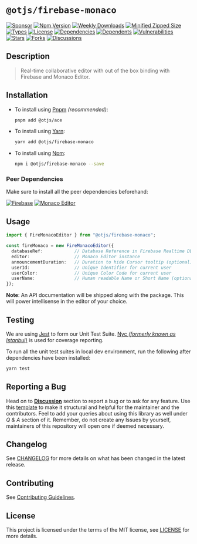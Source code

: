 # `@otjs/firebase-monaco`

[![Sponsor](https://img.shields.io/badge/sponsor-30363D?style=for-the-badge&logo=GitHub-Sponsors&logoColor=#white)](https://github.com/sponsors/0xTheProDev)
[![Npm Version](https://img.shields.io/npm/v/@otjs/firebase-monaco?style=for-the-badge)](https://www.npmjs.com/package/@otjs/firebase-monaco)
[![Weekly Downloads](https://img.shields.io/npm/dw/@otjs/firebase-monaco?style=for-the-badge)](https://www.npmjs.com/package/@otjs/firebase-monaco)
[![Minified Zipped Size](https://img.shields.io/bundlephobia/minzip/@otjs/firebase-monaco?style=for-the-badge)](https://www.npmjs.com/package/@otjs/firebase-monaco)
[![Types](https://img.shields.io/npm/types/@otjs/firebase-monaco?style=for-the-badge)](https://www.npmjs.com/package/@otjs/firebase-monaco)
[![License](https://img.shields.io/npm/l/@otjs/firebase-monaco?style=for-the-badge)](https://github.com/0xTheProDev/Operational-Transformation/blob/main/packages/firebase-monaco/LICENSE)
[![Dependencies](https://img.shields.io/librariesio/release/npm/@otjs/firebase-monaco?style=for-the-badge)](https://www.npmjs.com/package/@otjs/firebase-monaco)
[![Dependents](https://img.shields.io/librariesio/dependents/npm/@otjs/firebase-monaco?style=for-the-badge)](https://www.npmjs.com/package/@otjs/firebase-monaco)
[![Vulnerabilities](https://img.shields.io/snyk/vulnerabilities/npm/@otjs/firebase-monaco?style=for-the-badge)](https://github.com/0xTheProDev/Operational-Transformation/blob/main/.github/SECURITY.md)
[![Stars](https://img.shields.io/github/stars/0xTheProDev/Operational-Transformation?style=for-the-badge)](https://github.com/0xTheProDev/Operational-Transformation/stargazers)
[![Forks](https://img.shields.io/github/forks/0xTheProDev/Operational-Transformation?style=for-the-badge)](https://github.com/0xTheProDev/Operational-Transformation/network/members)
[![Discussions](https://img.shields.io/github/discussions/0xTheProDev/Operational-Transformation?style=for-the-badge)](https://github.com/0xTheProDev/Operational-Transformation/discussions)

## Description

> Real-time collaborative editor with out of the box binding with Firebase and Monaco Editor.

## Installation

- To install using [Pnpm](https://pnpm.io) _(recommended)_:

  ```sh
  pnpm add @otjs/ace
  ```

- To install using [Yarn](https://yarnpkg.com):

  ```sh
  yarn add @otjs/firebase-monaco
  ```

- To install using [Npm](https://www.npmjs.com):

  ```sh
  npm i @otjs/firebase-monaco --save
  ```

### Peer Dependencies

Make sure to install all the peer dependencies beforehand:

[![Firebase](https://img.shields.io/npm/dependency-version/@otjs/firebase-monaco/peer/firebase?style=for-the-badge)](https://www.npmjs.com/package/firebase)
[![Monaco Editor](https://img.shields.io/npm/dependency-version/@otjs/firebase-monaco/peer/monaco-editor?style=for-the-badge)](https://microsoft.github.io/monaco-editor)

## Usage

```ts
import { FireMonacoEditor } from "@otjs/firebase-monaco";

const fireMonaco = new FireMonacoEditor({
  databaseRef:            // Database Reference in Firebase Realtime DB
  editor:                 // Monaco Editor instance
  announcementDuration:   // Duration to hide Cursor tooltip (optional)
  userId:                 // Unique Identifier for current user
  userColor:              // Unique Color Code for current user
  userName:               // Human readable Name or Short Name (optional)
});
```

**Note**: An API documentation will be shipped along with the package. This will power intellisense in the editor of your choice.

## Testing

We are using [Jest](https://jestjs.io) to form our Unit Test Suite. [Nyc _(formerly known as Istanbul)_](https://istanbul.js.org/) is used for coverage reporting.

To run all the unit test suites in local dev environment, run the following after dependencies have been installed:

```sh
yarn test
```

## Reporting a Bug

Head on to [**Discussion**](https://github.com/0xTheProDev/Operational-Transformation/discussions) section to report a bug or to ask for any feature. Use this [template](https://github.com/0xTheProDev/Operational-Transformation/discussions/30) to make it structural and helpful for the maintainer and the contributors. Feel to add your queries about using this library as well under _Q & A_ section of it. Remember, do not create any Issues by yourself, maintainers of this repository will open one if deemed necessary.

## Changelog

See [CHANGELOG](https://github.com/0xTheProDev/Operational-Transformation/blob/main/CHANGELOG.md) for more details on what has been changed in the latest release.

## Contributing

See [Contributing Guidelines](https://github.com/0xTheProDev/Operational-Transformation/blob/main/.github/CONTRIBUTING.md).

## License

This project is licensed under the terms of the MIT license, see [LICENSE](https://github.com/0xTheProDev/Operational-Transformation/blob/main/packages/firebase-monaco/LICENSE) for more details.
